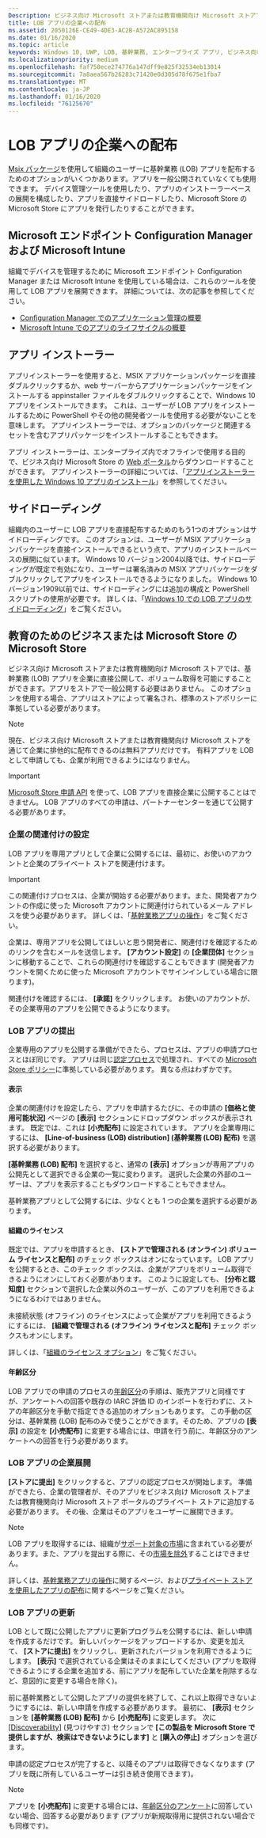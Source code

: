 ```yaml
---
Description: ビジネス向け Microsoft ストアまたは教育機関向け Microsoft ストアでは、基幹業務 (LOB) アプリを企業に直接公開して、ボリューム取得を可能にすることができます。アプリをストアで一般公開する必要はありません。
title: LOB アプリの企業への配布
ms.assetid: 2050126E-CE49-4DE3-AC2B-A572AC895158
ms.date: 01/16/2020
ms.topic: article
keywords: Windows 10, UWP, LOB, 基幹業務, エンタープライズ アプリ, ビジネス向け Store, 教育機関向け Store, 企業
ms.localizationpriority: medium
ms.openlocfilehash: faf750ece274776a147dff9e825f32534eb13014
ms.sourcegitcommit: 7a8aea567b26283c71420e0d305d78f675e1fba7
ms.translationtype: MT
ms.contentlocale: ja-JP
ms.lasthandoff: 01/16/2020
ms.locfileid: "76125670"
---
```

# <a name="distribute-lob-apps-to-enterprises"></a>LOB アプリの企業への配布

[Msix パッケージ](https://docs.microsoft.com/windows/msix/)を使用して組織のユーザーに基幹業務 (LOB) アプリを配布するためのオプションがいくつかあります。アプリを一般公開されていなくても使用できます。 デバイス管理ツールを使用したり、アプリのインストーラーベースの展開を構成したり、アプリを直接サイドロードしたり、Microsoft Store の Microsoft Store にアプリを発行したりすることができます。

## <a name="microsoft-endpoint-configuration-manager-and-microsoft-intune"></a>Microsoft エンドポイント Configuration Manager および Microsoft Intune

組織でデバイスを管理するために Microsoft エンドポイント Configuration Manager または Microsoft Intune を使用している場合は、これらのツールを使用して LOB アプリを展開できます。 詳細については、次の記事を参照してください。

* [Configuration Manager でのアプリケーション管理の概要](https://docs.microsoft.com/configmgr/apps/understand/introduction-to-application-management)
* [Microsoft Intune でのアプリのライフサイクルの概要](https://docs.microsoft.com/intune/apps/app-lifecycle)

## <a name="app-installer"></a>アプリ インストーラー

アプリインストーラーを使用すると、MSIX アプリケーションパッケージを直接ダブルクリックするか、web サーバーからアプリケーションパッケージをインストールする appinstaller ファイルをダブルクリックすることで、Windows 10 アプリをインストールできます。 これは、ユーザーが LOB アプリをインストールするために PowerShell やその他の開発者ツールを使用する必要がないことを意味します。 アプリインストーラーでは、オプションのパッケージと関連するセットを含むアプリパッケージをインストールすることもできます。

アプリ インストーラーは、エンタープライズ内でオフラインで使用する目的で、ビジネス向け Microsoft Store の [Web ポータル](https://businessstore.microsoft.com/store/details/app-installer/9NBLGGH4NNS1)からダウンロードすることができます。 アプリインストーラーの詳細については、「[アプリインストーラーを使用した Windows 10 アプリのインストール](https://docs.microsoft.com/windows/msix/app-installer/app-installer-root)」を参照してください。

## <a name="sideloading"></a>サイドローディング

組織内のユーザーに LOB アプリを直接配布するためのもう1つのオプションはサイドローディングです。 このオプションは、ユーザーが MSIX アプリケーションパッケージを直接インストールできるという点で、アプリのインストールベースの展開に似ています。 Windows 10 バージョン2004以降では、サイドローディングが既定で有効になり、ユーザーは署名済みの MSIX アプリパッケージをダブルクリックしてアプリをインストールできるようになりました。 Windows 10 バージョン1909以前では、サイドローディングには追加の構成と PowerShell スクリプトの使用が必要です。 詳しくは、「[Windows 10 での LOB アプリのサイドローディング](https://docs.microsoft.com/windows/application-management/sideload-apps-in-windows-10)」をご覧ください。

## <a name="microsoft-store-for-business-or-microsoft-store-for-education"></a>教育のためのビジネスまたは Microsoft Store の Microsoft Store

ビジネス向け Microsoft ストアまたは教育機関向け Microsoft ストアでは、基幹業務 (LOB) アプリを企業に直接公開して、ボリューム取得を可能にすることができます。アプリをストアで一般公開する必要はありません。 このオプションを使用する場合、アプリはストアによって署名され、標準のストアポリシーに準拠している必要があります。

> [!NOTE]
> 現在、ビジネス向け Microsoft ストアまたは教育機関向け Microsoft ストアを通じて企業に排他的に配布できるのは無料アプリだけです。 有料アプリを LOB として申請しても、企業が利用できるようにはなりません。 

> [!IMPORTANT]
> [Microsoft Store 申請 API](../monetize/create-and-manage-submissions-using-windows-store-services.md) を使って、LOB アプリを直接企業に公開することはできません。 LOB アプリのすべての申請は、パートナーセンターを通じて公開する必要があります。

### <a name="set-up-the-enterprise-association"></a>企業の関連付けの設定

LOB アプリを専用アプリとして企業に公開するには、最初に、お使いのアカウントと企業のプライベート ストアを関連付けます。

> [!IMPORTANT]
> この関連付けプロセスは、企業が開始する必要があります。また、開発者アカウントの作成に使った Microsoft アカウントに関連付けられているメール アドレスを使う必要があります。 詳しくは、「[基幹業務アプリの操作](https://docs.microsoft.com/microsoft-store/working-with-line-of-business-apps)」をご覧ください。

企業は、専用アプリを公開してほしいと思う開発者に、関連付けを確認するためのリンクを含むメールを送信します。 **[アカウント設定]** の **[企業団体]** セクションに移動することで、これらの関連付けを確認することもできます (開発者アカウントを開くために使った Microsoft アカウントでサインインしている場合に限ります)。

関連付けを確認するには、 **[承諾]** をクリックします。 お使いのアカウントが、その企業専用のアプリを公開できるようになります。

### <a name="submit-lob-apps"></a>LOB アプリの提出

企業専用のアプリを公開する準備ができたら、プロセスは、アプリの申請プロセスとほぼ同じです。 アプリは同じ[認定プロセス](the-app-certification-process.md)で処理され、すべての [Microsoft Store ポリシー](store-policies.md)に準拠している必要があります。 異なる点はわずかです。

#### <a name="visibility"></a>表示

企業の関連付けを設定したら、アプリを申請するたびに、その申請の **[価格と使用可能状況]** ページの **[表示]** セクションにドロップダウン ボックスが表示されます。 既定では、これは **[小売配布]** に設定されています。 アプリを企業専用にするには、 **[Line-of-business (LOB) distribution] (基幹業務 (LOB) 配布)** を選択する必要があります。

**[基幹業務 (LOB) 配布]** を選択すると、通常の **[表示]** オプションが専用アプリの公開先として選択できる企業の一覧に変わります。 選択した企業の外部のユーザーは、アプリを表示することもダウンロードすることもできません。

基幹業務アプリとして公開するには、少なくとも 1 つの企業を選択する必要があります。

<span id="organizational" />

#### <a name="organizational-licensing"></a>組織のライセンス

既定では、アプリを申請するとき、 **[ストアで管理される (オンライン) ボリューム ライセンスと配布]** のチェック ボックスはオンになっています。 LOB アプリを公開するとき、このチェック ボックスは、企業がアプリをボリューム取得できるようにオンにしておく必要があります。 このように設定しても、 **[分布と認知度]** セクションで選択した企業以外のユーザーが、このアプリを利用できるようになるわけではありません。

未接続状態 (オフライン) のライセンスによって企業がアプリを利用できるようにするには、 **[組織で管理される (オフライン) ライセンスと配布]** チェック ボックスもオンにします。

詳しくは、「[組織のライセンス オプション](organizational-licensing.md)」をご覧ください。

#### <a name="age-ratings"></a>年齢区分

LOB アプリでの申請のプロセスの[年齢区分](age-ratings.md)の手順は、販売アプリと同様ですが、アンケートへの回答や既存の IARC 評価 ID のインポートを行わずに、ストアの年齢区分を手動で指定できる追加のオプションもあります。 この手動の区分は、基幹業務 (LOB) 配布のみで使うことができます。そのため、アプリの **[表示]** の設定を **[小売配布]**  に変更する場合には、申請を行う前に、年齢区分のアンケートへの回答を行う必要があります。

### <a name="enterprise-deployment-of-lob-apps"></a>LOB アプリの企業展開

**[ストアに提出]** をクリックすると、アプリの認定プロセスが開始します。 準備ができたら、企業の管理者が、そのアプリをビジネス向け Microsoft ストアまたは教育機関向け Microsoft ストア ポータルのプライベート ストアに追加する必要があります。 その後、企業はそのアプリをユーザーに展開できます。

> [!NOTE]
> LOB アプリを取得するには、組織が[サポート対象の市場](https://docs.microsoft.com/windows/whats-new/windows-store-for-business-overview#supported-markets)に含まれている必要があります。また、アプリを提出する際に、その[市場を除外](define-pricing-and-market-selection.md)することはできません。 

詳しくは、[基幹業務アプリの操作](https://docs.microsoft.com/microsoft-store/working-with-line-of-business-apps)に関するページ、および[プライベート ストアを使用したアプリの配布](https://docs.microsoft.com/microsoft-store/distribute-apps-from-your-private-store)に関するページをご覧ください。

### <a name="update-lob-apps"></a>LOB アプリの更新

LOB として既に公開したアプリに更新プログラムを公開するには、新しい申請を作成するだけです。 新しいパッケージをアップロードするか、変更を加えて、 **[ストアに提出]** をクリックし、更新されたバージョンを利用できるようにします。 **[表示]** で選択されている企業はそのままにしてください (アプリを取得できるようにする企業を追加する、前にアプリを配布していた企業を削除するなど、意図的に変更する場合を除く)。

前に基幹業務として公開したアプリの提供を終了して、これ以上取得できないようにするには、新しい申請を作成する必要があります。 最初に、 **[表示]** セクションを **[基幹業務 (LOB) 配布]** から **[小売配布]** に変更します。 次に [[Discoverability]](choose-visibility-options.md#discoverability) (見つけやすさ) セクションで **[この製品を Microsoft Store で提供しますが、検索はできないようにします]** と **[購入の停止]** オプションを選びます。

申請の認定プロセスが完了すると、以降そのアプリは取得できなくなります (アプリを既に所有しているユーザーは引き続き使用できます)。

> [!NOTE]
> アプリを **[小売配布]** に変更する場合には、[年齢区分のアンケート](age-ratings.md)に回答していない場合、回答する必要があります (アプリが新規取得用に提供されない場合でも同様です)。